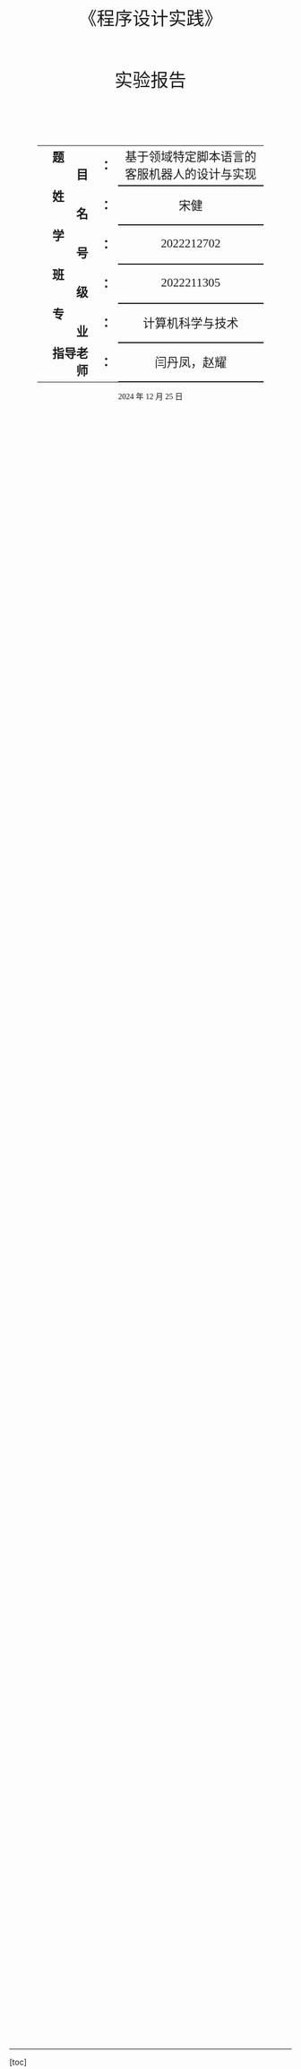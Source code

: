 <div class="cover" style="page-break-after:always;font-family:仿宋;width:100%;height:100%;border:none;margin: 0 auto;text-align:center;">
    <div style="width:100%;margin: 0 auto;height:0;padding-bottom:40%;">
        <img src="C:\Users\21756\Desktop\课程作业等\北邮VI\北邮校徽.png" alt="校徽" style="width:100%;"/>
	</div>
    </br></br></br></br>
    <p style="text-align:center;font-size:24pt;margin: 0 auto">《程序设计实践》</p>
    </br></br></br></br>
    <p style="text-align:center;font-size:24pt;margin: 0 auto">实验报告</p>
	</br></br></br></br>
	</br></br>
    <table style="border:none;text-align:center;width:80%;font-family:仿宋;margin: 0 auto;">
    <tbody style="font-family:仿宋;font-size:16pt;">
    	<tr style="font-weight:bold;"> 
    		<td style="width:25%;text-align:right;">题&emsp;&emsp;目</td>
    		<td style="width:5%">：</td> 
    		<td style="font-weight:normal;border-bottom: 2px solid;text-align:center;">基于领域特定脚本语言的客服机器人的设计与实现</td>     </tr>
        <tr style="font-weight:bold;"> 
    		<td style="width:25%;text-align:right;">姓&emsp;&emsp;名</td>
    		<td style="width:5%">：</td> 
    		<td style="font-weight:normal;border-bottom: 2px solid;text-align:center;">宋健</td>     </tr>
    	<tr style="font-weight:bold;"> 
    		<td style="width:25%;text-align:right;">学&emsp;&emsp;号</td>
    		<td style="width:5%">：</td> 
    		<td style="font-weight:normal;border-bottom: 2px solid;text-align:center;">2022212702</td>     </tr>
        <tr style="font-weight:bold;"> 
    		<td style="width:25%;text-align:right;">班&emsp;&emsp;级</td>
    		<td style="width:5%">：</td> 
    		<td style="font-weight:normal;border-bottom: 2px solid;text-align:center;">2022211305</td>     </tr>
        <tr style="font-weight:bold;"> 
    		<td style="width:25%;text-align:right;">专&emsp;&emsp;业</td>
    		<td style="width:5%">：</td> 
    		<td style="font-weight:normal;border-bottom: 2px solid;text-align:center;">计算机科学与技术</td>     </tr>    	
    	<tr style="font-weight:bold;"> 
    		<td style="width:25%;text-align:right;">指导老师</td>
    		<td style="width:5%">：</td> 
    		<td style="font-weight:normal;border-bottom: 2px solid;text-align:center;">	闫丹凤，赵耀 </td>     </tr>
    </tbody>              
    </table>
		<p style="text-align:center;">2024 年 12 月 25 日</p>
</div>


---



[toc]

---

## 作业描述

领域特定语言（Domain Specific Language，DSL）可以提供一种相对简单的文法，用于特定领域的业务流程定制。本作业要求定义一个领域特定脚本语言，这个语言能够描述在线客服机器人（机器人客服是目前提升客服效率的重要技术，在银行、通信和商务等领域的复杂信息系统中有广泛的应用）的自动应答逻辑，并设计实现一个解释器解释执行这个脚本，可以根据用户的不同输入，根据脚本的逻辑设计给出相应的应答。

## 基本要求

- 脚本语言的语法可以自由定义，只要语义上满足描述客服机器人自动应答逻辑的要求。
- 程序输入输出形式不限，可以简化为纯命令行界面。
- 应该给出几种不同的脚本范例，对不同脚本范例解释器执行之后会有不同的行为表现。

## 评分标准

本作业考察学生规范编写代码、合理设计程序、解决工程问题等方面的综合能力。满分100分，具体如下：

- **风格**：满分15分，其中代码注释6分，命名6分，其它3分。 (见源码)
- **设计和实现**：满分30分，其中数据结构7分，模块划分7分，功能8分，文档8分。 (见文档)
- **接口**：满分15分，其中程序间接口8分，人机接口7分。 (将源码及文档)
- **测试**：满分30分，测试桩15分，自动测试脚本15分。 (见源码)
- **记法**：满分10分，文档中对此脚本语言的语法的准确描述。 (见文档)
## 实验环境
- windows 11
- python 3.11
- node 22.2
- npm 10.9
- git version 2.45.2.windows.1
## 提交文件

- 报告
- 程序源代码
- 可执行文件

注意：抄袭或有意被抄袭均为0分。
## 目录介绍及模块划分
```
.
├── README.md                   # 项目的总体介绍和使用说明
├── docs                        # 文档目录
│   ├── report.md               # 实验报告的Markdown版本
│   ├── report.pdf              # 实验报告的PDF版本
├── examples                    # 示例脚本目录
│   ├── eq.krl                  # 示例脚本，展示了基本的事件处理
│   ├── fibonacci.krl           # 示例脚本，展示了斐波那契数列的计算
│   ├── frontend                # 前端代码目录，包含Vue.js项目的代码
│   ├── server                  # wether脚本的api服务端代码目录，包含Quart服务器的代码
│   ├── simple.krl              # 示例脚本
│   ├── test_data_type.krl      # 示例脚本
│   └── weather.krl             # 示例脚本，展示了http请求的使用
├── requirements.txt            # 项目的依赖包列表
├── src                         # 源代码目录，包含项目的主要实现代码
│   ├── api_type.py             # API类型定义
│   ├── arg.py                  # 命令行参数解析
│   ├── config                  # 配置目录
│   ├── gen_krl.py              # KRL生成器
│   ├── interpreter             # 解释器模块
│   ├── lex.py                  # 词法分析器实现
│   ├── node                    # 节点模块
│   ├── parser.out              # 语法分析器输出
│   ├── parser.py               # 语法分析器实现
│   ├── parsetab.py             # 语法分析器表
│   ├── server.py               # 后端入口
│   ├── symbols                 # 符号表模块
│   ├── user.py                 # 用户实现
│   └── utils                   # 通用工具模块
├── tests                       # 测试目录，包含项目的测试代码
│   ├── conftest.py             # 测试配置
│   ├── server                  # 服务器测试目录
│   ├── test_node.py            # 节点测试实现
│   └── test_symbols.py         # 符号表测试实现
└── tmp                         # 临时目录，包含临时文件
```
### 模块划分
+ 词法分析器（lexer）：负责将输入字符串分割成标记（token）。
+ 语法分析器（parser）：负责将标记序列解析成抽象语法树（AST）。
+ 解释器（interpreter）：负责执行抽象语法树中的指令。
+ 符号表（symbols）：负责存储和管理符号信息。
+ 服务器（server）：提供API接口，处理用户请求。
+ 前端（frontend）：提供用户界面，允许用户与服务器进行交互。
+ 测试（tests）：包含项目的测试代码，确保各个模块的正确性和稳定性。
## 如何运行
在准备号[实验环境](#实验环境)后,进入项目主目录。
### 后端
- 安装依赖 ```pip install -r .\requirements.txt```
- 运行示例脚本(可换用其它脚本) ```python .\src\server.py --file .\examples\fibonacci.krl```

成功启动后结果如下：
![alt text](image.png)
### 前端DEMO
- 进入前端demo目录 ``` cd .\examples\frontend\```
- 安装依赖 ```npm i```
- 启动项目 ```npm run dev```
- 从web端进入```http://localhost:5173/```(端口号可能会变化)

启动成功后界面如下:
![alt text](image-1.png)![alt text](image-2.png)
## 示例
- 账号: admin
- 密码: 123456
### fibonacci
后端启动方式
```
python .\src\server.py --file .\examples\fibonacci.krl
```
#### 脚本文件
```
# 计算斐波那契数列
event "start" {
  print("你好！欢迎使用我们的斐波那契数列计算机器人。");
  int n = get("请输入你想计算的斐波那契数列的项数：");
  int result = fbc(n);
  print("第 ${n} 项的斐波那契数列结果是：${result}");
  ask_again();
}

event "end" {
  print("感谢你的使用，再见！");
}
event "other" {
  print("无其它功能, 我们还是来算算斐波那契数列吧!");
  ask_again();
}

fn ask_again() {
  string choice = get("你想继续计算吗？(是/否)");
  if (choice == "是") {
    int n = get("请输入你想计算的斐波那契数列的项数：");
    int result = fbc(n);
    print("第 ${n} 项的斐波那契数列结果是：${result}");
    ask_again();
  } else if(choice == "否") {
    exit();
  } else {
    print("小淘气！不要乱输入哟~");
  }
}

fn fbc(int n) {
  if (n == 0 || n == 1) {
    return 1;
  }
  return fbc(n - 1) + fbc(n - 2);
}
```
#### 运行示例
同时多个用户运行
![alt text](image-3.png)

### wether
本示例包含http请求示例
#### 启动api server demo
```python .\examples\server\src\main.py```
脚本示例
```py
from quart import Quart, request, jsonify

app = Quart(__name__)

# 存储数据的简单字典
data_store = {}


@app.route('/data', methods=['POST'])
async def post_data():
  data = await request.json
  print("data is :",data)
  key = data.get('key')
  value = data.get('value')
  if key and value:
    data_store[key] = value
    return jsonify({"message": "Data stored successfully"}), 201
  else:
    return jsonify({"error": "Invalid data"}), 201

@app.route('/data/<key>', methods=['GET'])
async def get_data(key):
  value = data_store.get(key)
  if value:
    return jsonify({key: value}), 200
  else:
    return jsonify({"error": "Not found"}), 404

@app.route('/weather', methods=['GET'])
async def weather():
  return jsonify({"climate": "好", "temp":"适宜"}), 200


if __name__ == '__main__':
  app.run(host='0.0.0.0', port=5000, debug=True)
```
#### 启动后端
```
python .\src\server.py --file .\examples\weather.krl
```
脚本
```
event "start" {
  print("欢迎来到天气查询机器人");
  menu();
}
event "天气" {
  json res = hget("http://localhost:5000/weather");
  string climate = res.climate;
  string temp  = res.temp;
  print("当前天气是${climate}， 并且温度是${temp}");
}
event "登陆" {
  string post_url = "http://127.0.0.1:5000/data";
  string name = "Alice";
  string key = "name";
  json post_data = {
    "key": key,
    "value":name
  };
  hpost(post_url,post_data);
  print("登陆成功");
}
event "查询登陆状态" {
  string get_url = "http://127.0.0.1:5000/data/name";
  json res = hget(get_url);
  print("${res}");
}
event "other" {
  print("没有这个功能(⊙o⊙)");
  menu();
}
event "退出" {
  exit();
}
fn menu() {
  print("菜单:\n");
  print("  1-天气");
  print("  2-登陆");
  print("  3-查询登陆状态");
}
```
#### 运行示例
![alt text](image-4.png)
![alt text](image-5.png)
### simple
#### 后端启动方法
```
python .\src\server.py --file .\examples\simple.krl
```
脚本:
```
event "start" {
  print("欢迎来到年龄裁断机器人\n");
  int age = get("please input your age:\n");
  check_age(age);
}

fn check_age(int age) {
  if (age < 0) {
    print("Age cannot be negative. Please try again.");
    int new_age = get("please input your age:\n");
    check_age(new_age);
  } else if (age < 18) {
    print("You are a minor.");
  } else if (age < 65) {
    print("You are an adult.");
  } else {
    print("You are a senior.");
  }
}

event "再来一次" {
  int age = get("小馋猫, please input your age:\n");
  check_age(age);
}

event "退出" {
  exit();
}

event "other" {
  print("菜单:");
  print("1-再来一次");
  print("2-退出");
}
```
#### 运行示例
![alt text](image-6.png)
![alt text](image-8.png)
![alt text](image-9.png)
## **记法**

### 介绍

本客户机器人 DSL（领域特定语言）旨在描述在线客服机器人的自动应答逻辑。该语言提供了一种简单且直观的方式来定义事件、条件、循环、函数和变量，以便根据用户输入生成相应的响应。

### 关键字和保留字

DSL中的关键字和保留字用于定义语言的基本结构和控制流。以下是主要的关键字和保留字：

- **event**：定义事件。
- **if**：条件语句。
- **else**：条件语句的分支。
- **while**：循环语句。
- **return**：返回语句。
- **fn**：定义函数。

### 注释

DSL支持单行注释，使用 `#` 开头。注释用于在代码中添加说明和解释。

```krl
# 这是一个注释
```

### 类型

DSL支持以下基本类型：

- **int**：整数类型。
- **float**：浮点数类型。
- **string**：字符串类型。
- **json**：JSON对象类型。

### 变量

变量用于存储数据，可以在表达式中使用。变量的定义和赋值如下：

```krl
int x = 5;
float y = 3.14;
string name = "Alice";
json data = {"key": "value"};
```

### 表达式和运算符

DSL支持以下运算符：

- **算术运算符**：`+`、`-`、`*`、`/`
- **关系运算符**：`==`、`!=`、`<=`、`>=`、`<`、`>`
- **逻辑运算符**：`&&`、`||`、`!`
- **赋值运算符**：`=`

### 条件语句

条件语句用于根据条件执行不同的代码块。DSL支持 `if` 和 `else` 语句：

```krl
int x = 5;
if (x == 5) {
  print("x is 5");
} else {
  print("x is not 5");
}
```

### 循环语句

循环语句用于重复执行代码块。DSL支持 `while` 语句：

```krl
int x = 0;
while (x < 10) {
  print(x);
  x = x + 1;
}
```

### 函数

函数用于封装可重用的代码块。函数的定义和调用如下：

```krl
fn factorial(int n) {
  if (n == 0) {
    return 1;
  } else {
    return n * factorial(n - 1);
  }
}

int result = factorial(5);
print("Factorial of 5 is ${result}");
```

### 事件

事件用于定义特定的触发条件和响应逻辑, 输入对应的关键字能够触发事件（未来引入AI可以从自然语言中提取关键字）。事件的定义如下：

```krl
event "start" {
  print("Welcome to the chatbot!");
  int choice = get("Enter 1 for weather, 2 for news:");
  if (choice == 1) {
    trigger("weather");
  } else if (choice == 2) {
    trigger("news");
  } else {
    print("Invalid choice");
  }
}

event "weather" {
  print("The weather is sunny.");
}

event "news" {
  print("Today's news: ...");
}
```
### 内置函数和事件

DSL提供了一些内置函数和事件，用于处理常见的操作和事件。

#### 内置事件

- **start**：启动事件，在脚本开始执行时触发。
- **end**：结束事件，在脚本结束执行时触发。
- **other**：其他事件，用于处理未定义的事件。
##### 示例
```
event "start" {
  print("欢迎来到年龄裁断机器人\n");
  int age = get("please input your age:\n");
  check_age(age);
}

fn check_age(int age) {
  if (age < 0) {
    print("Age cannot be negative. Please try again.");
    int new_age = get("please input your age:\n");
    check_age(new_age);
  } else if (age < 18) {
    print("You are a minor.");
  } else if (age < 65) {
    print("You are an adult.");
  } else {
    print("You are a senior.");
  }
}

event "再来一次" {
  int age = get("小馋猫, please input your age:\n");
  check_age(age);
}

event "退出" {
  exit();
}

event "other" {
  print("菜单:");
  print("1-再来一次");
  print("2-退出");
}
```
#### 内置函数

- **print**：输出字符串到控制台。

  ```krl
  print("Hello, World!");
  ```

- **get**：获取用户输入，返回字符串。

  ```krl
  string name = get("Please enter your name:");
  ```

- **hget**：发送HTTP GET请求，返回响应字符串。

  ```krl
  string response = hget("https://api.example.com/data");
  ```

- **hpost**：发送HTTP POST请求，返回响应字符串。

  ```krl
  json data = {"key": "value"};
  string response = hpost("https://api.example.com/data", data);
  ```

- **exit**：退出脚本执行。

  ```krl
  exit();
  ```
### string 对象
支持format

```
int n = get("请输入你想计算的斐波那契数列的项数：");
  int result = fbc(n);
  print("第 ${n} 项的斐波那契数列结果是：${result}");
```
### JSON 对象

DSL支持JSON对象，用于存储结构化数据。JSON对象的定义如下：

```krl
json data = {
  "name": "Alice",
  "age": 30,
  "address": {
    "city": "Wonderland",
    "street": "Rabbit Hole"
  }
};
```

注: 本脚本不支持完整的JSON 对象的所有功能， 仅支持部分功能
### 示例脚本

以下是几个示例脚本，展示了DSL的基本语法和功能：

#### 示例1：简单算术运算

```krl
int x = 3 + 4 * 10;
print(x);
```

#### 示例2：条件语句

```krl
int x = 5;
if (x == 5) {
  print("x is 5");
} else {
  print("x is not 5");
}
```

#### 示例3：循环语句

```krl
int x = 0;
while (x < 10) {
  print(x);
  x = x + 1;
}
```

#### 示例4：函数调用

```krl
fn factorial(int n) {
  if (n == 0) {
    return 1;
  } else {
    return n * factorial(n - 1);
  }
}

int result = factorial(5);
print("Factorial of 5 is ${result}");
```

#### 示例5：事件处理

```krl
event "start" {
  print("Welcome to the chatbot!");
  int choice = get("Enter 1 for weather, 2 for news:");
  if (choice == 1) {
    trigger("weather");
  } else if (choice == 2) {
    trigger("news");
  } else {
    print("Invalid choice");
  }
}

event "weather" {
  print("The weather is sunny.");
}

event "news" {
  print("Today's news: ...");
}
```

### 结论

本DSL通过提供简单且直观的语法，能够有效地描述在线客服机器人的自动应答逻辑。通过示例脚本展示了DSL的基本语法和功能，证明了其在描述客服机器人自动应答逻辑方面的有效性。
## 设计与实现

### 数据结构

在本项目中，主要的数据结构包括抽象语法树（AST）节点、符号表、解释器状态等。以下是主要的数据结构定义：

- **Node**：表示抽象语法树中的节点，包含节点类型、名称、值、子节点列表、行号和位置等属性。
- **StackListSymbolTable**：符号表，使用栈列表结构存储符号信息。
- **Interpreter**：解释器类，负责执行脚本，维护全局和运行时符号表，处理输入输出缓冲区等。

### 模块划分

项目主要分为以下几个模块：

- **lexer**：词法分析器，负责将输入字符串分割成标记（token）。
- **parser**：语法分析器，负责将标记序列解析成抽象语法树。
- **interpreter**：解释器，负责执行抽象语法树中的指令。
- **server**：服务器，提供API接口，处理用户请求。
- **user**：用户类，表示使用KRL语言的用户，包含用户ID和解释器实例。

### 功能

项目实现了以下主要功能：

- **词法分析**：将输入字符串分割成标记。
- **语法分析**：将标记序列解析成抽象语法树。
- **脚本执行**：解释器执行抽象语法树中的指令，处理输入输出。
- **API接口**：提供创建用户和运行脚本的API接口。

## 接口

### 程序间接口

项目通过API接口提供服务，主要包括以下两个接口：

- **创建用户**：`/create_user`，http post 请求，创建一个新的用户，并返回用户ID和初始输出。
- **运行脚本**：`/run`，http post 请求，根据用户ID和输入字符串运行脚本，并返回输出结果。

### 人机接口

项目提供了一个简单的前端界面，用户可以通过该界面与服务器进行交互，发送输入并接收输出。

当然，也可以通过其它方法向后端发送post请求访问。

## 测试

项目使用pytest框架进行测试，测试覆盖了主要功能，包括词法分析、语法分析、脚本执行和API接口。测试代码位于`tests`目录下。

### 测试桩

未来会引入AI,但暂未实现，故而先用测试桩代替

file: ```src\interpreter\mod.py```

```py
def generate_text(self, text: str) -> str:
    '''
    通过NLP生成用户请求文本
    '''
    return text
```
### 自动测试脚本

自动测试脚本使用pytest框架编写，确保项目的主要功能正常工作。

![image-20241227105851689](./report.assets/image-20241227105851689.png)


## 示例脚本

以下是几个示例脚本，展示了KRL脚本语言的基本语法和功能：

### 示例1：简单算术运算

```krl
int x = 3 + 4 * 10;
print(x);
```

### 示例2：条件语句

```krl
int x = 5;
if (x == 5) {
  print("x is 5");
} else {
  print("x is not 5");
}
```

### 示例3：循环语句

```krl
int x = 0;
while (x < 10) {
  print(x);
  x = x + 1;
}
```

### 示例4：函数调用

```krl
fn factorial(int n) {
  if (n == 0) {
    return 1;
  } else {
    return n * factorial(n - 1);
  }
}

int result = factorial(5);
print("Factorial of 5 is ${result}");
```

### 示例5：事件处理

```krl
event "start" {
  print("Welcome to the chatbot!");
  int choice = get("Enter 1 for weather, 2 for news:");
  if (choice == 1) {
    trigger("weather");
  } else if (choice == 2) {
    trigger("news");
  } else {
    print("Invalid choice");
  }
}

event "weather" {
  print("The weather is sunny.");
}

event "news" {
  print("Today's news: ...");
}
```

## 结论

本项目通过设计和实现一个领域特定脚本语言，展示了DSL在特定领域业务流程定制中的应用。项目实现了词法分析、语法分析、脚本执行和API接口等功能，并通过测试验证了其正确性和稳定性。通过示例脚本展示了KRL脚本语言的基本语法和功能，证明了其在描述客服机器人自动应答逻辑方面的有效性。


## 附录

### 项目概述

- **日期**: 2024-12-20 11:18:03
- **目录**: c:\\Users\\21756\\Desktop\\krl
- **文件总数**: 129
- **代码行数**: 14,670
- **注释行数**: 352
- **空行数**: 545
- **总行数**: 15,567

### 语言统计

| 语言 | 文件数 | 代码行数 | 注释行数 | 空行数 | 总行数 |
| :--- | ---: | ---: | ---: | ---: | ---: |
| JSON | 6 | 10,797 | 0 | 8 | 10,805 |
| Python | 30 | 1,486 | 59 | 221 | 1,766 |
| Vue | 32 | 1,109 | 47 | 108 | 1,264 |
| TypeScript | 35 | 782 | 190 | 90 | 1,062 |
| SCSS | 14 | 276 | 53 | 38 | 367 |
| Markdown | 4 | 143 | 0 | 73 | 216 |
| 其他 | 8 | 77 | 3 | 7 | 87 |

### 目录结构

| 路径 | 文件数 | 代码行数 | 注释行数 | 空行数 | 总行数 |
| :--- | ---: | ---: | ---: | ---: | ---: |
| . | 129 | 14,670 | 352 | 545 | 15,567 |
| examples | 97 | 13,064 | 294 | 278 | 13,636 |
| src | 24 | 1,370 | 51 | 190 | 1,611 |
| tests | 5 | 90 | 7 | 22 | 119 |

### 详细信息

- **docs**: 包含项目文档。
- **examples**: 包含前端和服务器的示例代码。
- **src**: 包含项目的主要源代码。
- **tests**: 包含测试代码。

详细信息请参见 [Details](details.md) 和 [Diff Summary](diff.md)。
